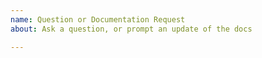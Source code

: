 ```yaml
---
name: Question or Documentation Request
about: Ask a question, or prompt an update of the docs

---
```



